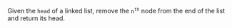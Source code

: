 Given the `head` of a linked list, remove the <code>n<sup>th</sup></code> node from the end of the list and return its head.